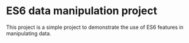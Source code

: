 # ES6 data manipulation project

This project is a simple project to demonstrate the use of ES6 features in manipulating data.
